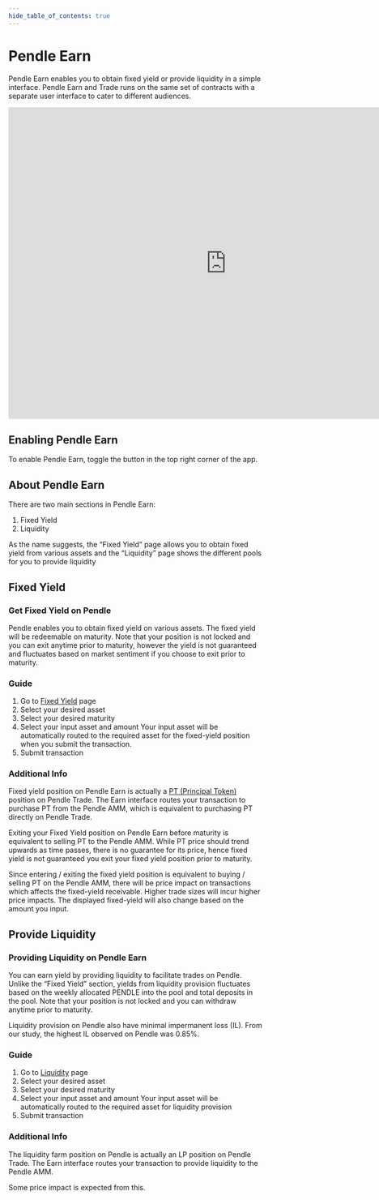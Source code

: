 ```yaml
---
hide_table_of_contents: true
---
```


# Pendle Earn

Pendle Earn enables you to obtain fixed yield or provide liquidity in a simple interface. Pendle Earn and Trade runs on the same set of contracts with a separate user interface to cater to different audiences.

<iframe width="860" height="615" src="https://www.youtube.com/embed/HIGF1_oot9g?si=6woAjZP8UAYmcCzD" title="YouTube video player" frameborder="0" allow="accelerometer; autoplay; clipboard-write; encrypted-media; gyroscope; picture-in-picture" allowfullscreen></iframe>

## Enabling Pendle Earn

To enable Pendle Earn, toggle the button in the top right corner of the app.

## About Pendle Earn

There are two main sections in Pendle Earn:

1. Fixed Yield
2. Liquidity

As the name suggests, the “Fixed Yield” page allows you to obtain fixed yield from various assets and the “Liquidity” page shows the different pools for you to provide liquidity

## Fixed Yield

### Get Fixed Yield on Pendle

Pendle enables you to obtain fixed yield on various assets. The fixed yield will be redeemable on maturity. Note that your position is not locked and you can exit anytime prior to maturity, however the yield is not guaranteed and fluctuates based on market sentiment if you choose to exit prior to maturity.

### Guide

1. Go to [Fixed Yield](https://app.pendle.finance/earn/fixed-yield) page
2. Select your desired asset
3. Select your desired maturity
4. Select your input asset and amount
Your input asset will be automatically routed to the required asset for the fixed-yield position when you submit the transaction.
5. Submit transaction

### Additional Info

Fixed yield position on Pendle Earn is actually a [PT (Principal Token)](../ProtocolMechanics/YieldTokenization/PT.md) position on Pendle Trade. The Earn interface routes your transaction to purchase PT from the Pendle AMM, which is equivalent to purchasing PT directly on Pendle Trade.

Exiting your Fixed Yield position on Pendle Earn before maturity is equivalent to selling PT to the Pendle AMM. While PT price should trend upwards as time passes, there is no guarantee for its price, hence fixed yield is not guaranteed you exit your fixed yield position prior to maturity.

Since entering / exiting the fixed yield position is equivalent to buying / selling PT on the Pendle AMM, there will be price impact on transactions which affects the fixed-yield receivable. Higher trade sizes will incur higher price impacts. The displayed fixed-yield will also change based on the amount you input.

## Provide Liquidity

### Providing Liquidity on Pendle Earn

You can earn yield by providing liquidity to facilitate trades on Pendle. Unlike the “Fixed Yield” section, yields from liquidity provision fluctuates based on the weekly allocated PENDLE into the pool and total deposits in the pool. Note that your position is not locked and you can withdraw anytime prior to maturity.

Liquidity provision on Pendle also have minimal impermanent loss (IL). From our study, the highest IL observed on Pendle was 0.85%.

### Guide

1. Go to [Liquidity](https://app.pendle.finance/earn/liquidity) page
2. Select your desired asset
3. Select your desired maturity
4. Select your input asset and amount
Your input asset will be automatically routed to the required asset for liquidity provision
5. Submit transaction

### Additional Info

The liquidity farm position on Pendle is actually an LP position on Pendle Trade. The Earn interface routes your transaction to provide liquidity to the Pendle AMM.

Some price impact is expected from this.
